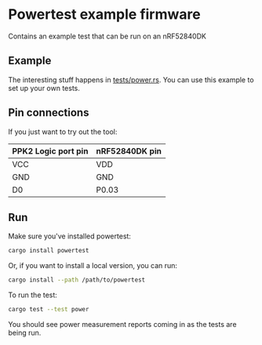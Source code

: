 # Powertest example firmware
Contains an example test that can be run on an nRF52840DK

## Example

The interesting stuff happens in [tests/power.rs](https://github.com/hdoordt/powertest/blob/main/fw-example/tests/power.rs). You can use this example to set up your own tests.

## Pin connections

If you just want to try out the tool:

| PPK2 Logic port pin | nRF52840DK pin |
|---------------------|----------------|
| VCC                 | VDD            |
| GND                 | GND            |
| D0                  | P0.03          |

## Run
Make sure you've installed powertest:
```bash
cargo install powertest
```

Or, if you want to install a local version, you can run:

```bash
cargo install --path /path/to/powertest
```

To run the test:

```bash
cargo test --test power
```

You should see power measurement reports coming in as the tests are being run.
